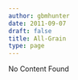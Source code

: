 ```yaml
---
author: gbmhunter
date: 2011-09-07
draft: false
title: All-Grain
type: page
---
```


No Content Found
